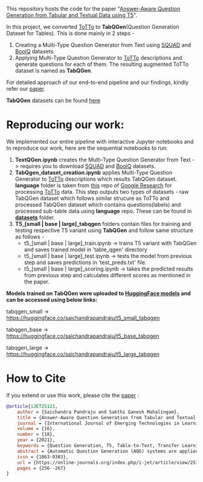 This repository hosts the code for the paper "[Answer-Aware Question Generation from Tabular and Textual Data using T5](https://doi.org/10.3991/ijet.v16i18.25121)".

In this project, we converted [ToTTo](https://github.com/google-research-datasets/ToTTo) to **TabQGen**(Question Generation Dataset for Tables). This is done mainly in 2 steps - 

  1. Creating a Multi-Type Question Generator from Text using [SQUAD](https://rajpurkar.github.io/SQuAD-explorer/) and [BoolQ](https://github.com/google-research-datasets/boolean-questions) datasets.
  2. Applying Multi-Type Question Generator to [ToTTo](https://github.com/google-research-datasets/ToTTo) descriptions and generate questions for each of them. The resulting augmented ToTTo dataset is named as **TabQGen**.

For detailed approach of our end-to-end pipeline and our findings, kindly refer our [paper](https://doi.org/10.3991/ijet.v16i18.25121).

**TabQGen** datasets can be found [here](https://github.com/saichandrapandraju/TabQGen/blob/main/datasets/README.md)

# Reproducing our work:

We implemented our entire pipeline with interactive Jupyter notebooks and to reproduce our work, here are the sequential notebooks to run:

  1. **TextQGen.ipynb** creates the Multi-Type Question Generator from Text -> requires you to download [SQUAD](https://rajpurkar.github.io/SQuAD-explorer/) and [BoolQ](https://github.com/google-research-datasets/boolean-questions) datasets.
  2. **TabQgen_dataset_creation.ipynb** applies Multi-Type Question Generator to [ToTTo](https://github.com/google-research-datasets/ToTTo) descriptions which results TabQGen dataset. **language** folder is taken from [this](https://github.com/google-research/language) repo of [Google Research](https://github.com/google-research) for processing [ToTTo](https://github.com/google-research-datasets/ToTTo) data. This step outputs two types of datasets - raw TabQGen dataset which follows similar strucure as ToTTo and processed TabQGen dataset which contains questions(labels) and processed sub-table data using **language** repo. These can be found in [**datasets**](https://github.com/saichandrapandraju/TabQGen/tree/main/datasets) folder.
  3. **T5_[small | base | large]_tabqgen** folders contain files for training and testing respective T5 variant using **TabQGen** and follow same structure as follows - 
      * t5_[small | base | large]_train.ipynb -> trains T5 variant with TabQGen and saves trained model in 'table_qgen' directory
      * t5_[small | base | large]_test.ipynb -> tests the model from previous step and saves predictions in 'test_preds.txt' file.
      * t5_[small | base | large]_scoring.ipynb -> takes the predicted results from previous step and calculates different scores as mentioned in the paper.

**Models trained on TabQGen were uploaded to [HuggingFace models](https://huggingface.co/models) and can be accessed using below links:** 

tabqgen_small -> https://huggingface.co/saichandrapandraju/t5_small_tabqgen

tabqgen_base -> https://huggingface.co/saichandrapandraju/t5_base_tabqgen

tabqgen_large -> https://huggingface.co/saichandrapandraju/t5_large_tabqgen

# How to Cite
If you extend or use this work, please cite the [paper](https://doi.org/10.3991/ijet.v16i18.25121) :

```bibtex
@article{iJET25121,
	author = {Saichandra Pandraju and Sakthi Ganesh Mahalingam},
	title = {Answer-Aware Question Generation from Tabular and Textual Data using T5},
	journal = {International Journal of Emerging Technologies in Learning (iJET)},
	volume = {16},
	number = {18},
	year = {2021},
	keywords = {Question Generation, T5, Table-to-Text, Transfer Learning},
	abstract = {Automatic Question Generation (AQG) systems are applied in a myriad of domains to generate questions from sources such as documents, images, knowledge graphs to name a few. With the rising interest in such AQG systems, it is equally important to recognize structured data like tables while generating questions from documents. In this paper, we propose a single model architecture for question generation from tables along with text using “Text-to-Text Transfer Transformer” (T5) - a fully end-to-end model which does not rely on any intermediate planning steps, delexicalization, or copy mechanisms. We also present our systematic approach in modifying the ToTTo dataset, release the augmented dataset as TabQGen along with the scores achieved using T5 as a baseline to aid further research.},
	issn = {1863-0383},
	url = {https://online-journals.org/index.php/i-jet/article/view/25121},
	pages = {256--267}
}
```
